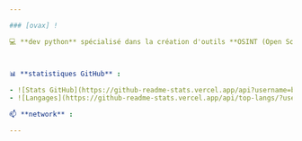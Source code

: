 ```yaml
---

### [ovax] !

💻 **dev python** spécialisé dans la création d'outils **OSINT (Open Source Intelligence)** 



📊 **statistiques GitHub** :

- ![Stats GitHub](https://github-readme-stats.vercel.app/api?username=banaxou&show_icons=true&theme=dark)  
- ![Langages](https://github-readme-stats.vercel.app/api/top-langs/?username=banaxou&layout=compact&theme=dark)

📫 **network** : 

---
```


